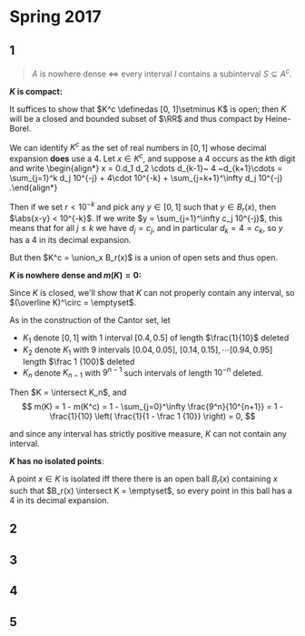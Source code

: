 # Spring 2017

## 1

> $A$ is nowhere dense $\iff$ every interval $I$ contains a subinterval $S \subseteq A^c$.

**$K$ is compact:**

It suffices to show that $K^c \definedas [0, 1]\setminus K$ is open; then $K$ will be a closed and bounded subset of $\RR$ and thus compact by Heine-Borel.

We can identify $K^c$ as the set of real numbers in $[0, 1]$ whose decimal expansion **does** use a 4.
Let $x\in K^c$, and suppose a 4 occurs as the $k$th digit and write
\begin{align*}
x = 0.d_1 d_2 \cdots d_{k-1}~ 4 ~d_{k+1}\cdots 
= \sum_{j=1}^k d_j 10^{-j} + 4\cdot 10^{-k} + \sum_{j=k+1}^\infty d_j 10^{-j}
.\end{align*}

Then if we set $r < 10^{-k}$ and pick any $y \in [0, 1]$ such that $y\in B_r(x)$, then $\abs{x-y} < 10^{-k}$. 
If we write $y = \sum_{j=1}^\infty c_j 10^{-j}$, this means that for all $j \leq k$ we have $d_j = c_j$, and in particular $d_k = 4 = c_k$, so $y$ has a 4 in its decimal expansion.

But then $K^c = \union_x B_r(x)$ is a union of open sets and thus open.

**$K$ is nowhere dense and $m(K) = 0$:**

Since $K$ is closed, we'll show that $K$ can not properly contain any interval, so $(\overline K)^\circ = \emptyset$.

As in the construction of the Cantor set, let 

- $K_1$ denote $[0, 1]$ with 1 interval $[0.4, 0.5]$ of length $\frac{1}{10}$ deleted
- $K_2$ denote $K_1$ with 9 intervals $[0.04, 0.05], ~[0.14, 0.15], \cdots [0.94, 0.95]$ length $\frac 1 {100}$ deleted
- $K_n$ denote $K_{n-1}$ with $9^{n-1}$ such intervals of length $10^{-n}$ deleted.

Then $K = \intersect K_n$, and 
$$
m(K) = 1 - m(K^c) = 1 - \sum_{j=0}^\infty \frac{9^n}{10^{n+1}} = 1 - \frac{1}{10} \left( \frac{1}{1 - \frac 1 {10}} \right) = 0,
$$

and since any interval has strictly positive measure, $K$ can not contain any interval.

**$K$ has no isolated points**:

A point $x\in K$ is isolated iff there there is an open ball $B_r(x)$ containing $x$ such that $B_r(x) \intersect K = \emptyset$, so every point in this ball has a 4 in its decimal expansion.


## 2

## 3

## 4

## 5